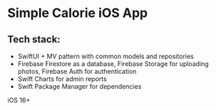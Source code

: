 # Simple Calorie iOS App

## Tech stack:

- SwiftUI + MV pattern with common models and repositories
- Firebase Firestore as a database, Firebase Storage for uploading photos, Firebase Auth for authentication
- Swift Charts for admin reports
- Swift Package Manager for dependencies

iOS 16+

